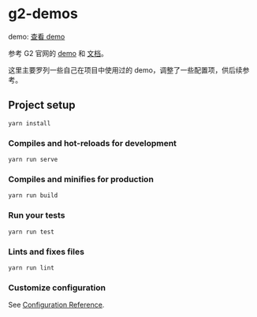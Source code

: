 # g2-demos

demo: [查看 demo](https://lwl0812.github.io/g2-demos/#/relation/circle-packing)

参考 G2 官网的 [demo](https://antv.alipay.com/zh-cn/g2/3.x/demo/index.html) 和 [文档](https://www.yuque.com/antv/g2-docs/get-started)。

这里主要罗列一些自己在项目中使用过的 demo，调整了一些配置项，供后续参考。

## Project setup

```
yarn install
```

### Compiles and hot-reloads for development

```
yarn run serve
```

### Compiles and minifies for production

```
yarn run build
```

### Run your tests

```
yarn run test
```

### Lints and fixes files

```
yarn run lint
```

### Customize configuration

See [Configuration Reference](https://cli.vuejs.org/config/).
